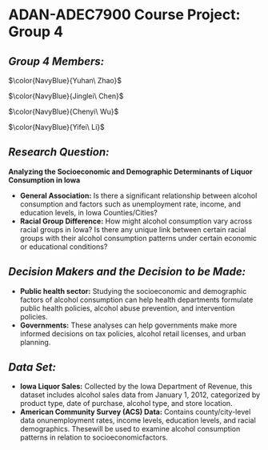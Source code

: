 # ADAN-ADEC7900 Course Project: Group 4

## **_Group 4 Members:_** 

$\color{NavyBlue}{Yuhan\ Zhao}$

$\color{NavyBlue}{Jinglei\ Chen}$

$\color{NavyBlue}{Chenyi\ Wu}$

$\color{NavyBlue}{Yifei\ Li}$

## **_Research Question:_**
**Analyzing the Socioeconomic and Demographic Determinants of Liquor Consumption in Iowa**
-  **General Association:** Is there a significant relationship between alcohol consumption and factors such as unemployment rate, income, and education levels, in Iowa Counties/Cities?
-  **Racial Group Difference:** How might alcohol consumption vary across racial groups in Iowa? Is there any unique link between certain racial groups with their alcohol consumption patterns under certain economic or educational conditions? 

## **_Decision Makers and the Decision to be Made:_**
-  **Public health sector:** Studying the socioeconomic and demographic factors of alcohol consumption can help health departments formulate public health policies, alcohol abuse prevention, and intervention policies.
-  **Governments:** These analyses can help governments make more informed decisions on tax policies, alcohol retail licenses, and urban planning.

## **_Data Set:_**
-  **Iowa Liquor Sales:** Collected by the Iowa Department of Revenue, this dataset includes alcohol sales data from January 1, 2012, categorized by product type, date of purchase, alcohol type, and store location.
-  **American Community Survey (ACS) Data:** Contains county/city-level data onunemployment rates, income levels, education levels, and racial demographics. Thesewill be used to examine alcohol consumption patterns in relation to socioeconomicfactors.


